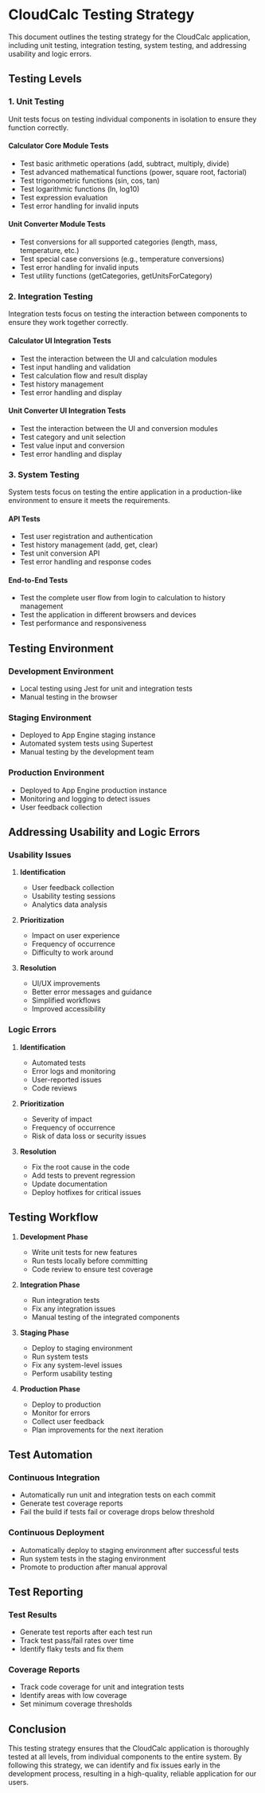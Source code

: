 # CloudCalc Testing Strategy

This document outlines the testing strategy for the CloudCalc application, including unit testing, integration testing, system testing, and addressing usability and logic errors.

## Testing Levels

### 1. Unit Testing

Unit tests focus on testing individual components in isolation to ensure they function correctly.

#### Calculator Core Module Tests
- Test basic arithmetic operations (add, subtract, multiply, divide)
- Test advanced mathematical functions (power, square root, factorial)
- Test trigonometric functions (sin, cos, tan)
- Test logarithmic functions (ln, log10)
- Test expression evaluation
- Test error handling for invalid inputs

#### Unit Converter Module Tests
- Test conversions for all supported categories (length, mass, temperature, etc.)
- Test special case conversions (e.g., temperature conversions)
- Test error handling for invalid inputs
- Test utility functions (getCategories, getUnitsForCategory)

### 2. Integration Testing

Integration tests focus on testing the interaction between components to ensure they work together correctly.

#### Calculator UI Integration Tests
- Test the interaction between the UI and calculation modules
- Test input handling and validation
- Test calculation flow and result display
- Test history management
- Test error handling and display

#### Unit Converter UI Integration Tests
- Test the interaction between the UI and conversion modules
- Test category and unit selection
- Test value input and conversion
- Test error handling and display

### 3. System Testing

System tests focus on testing the entire application in a production-like environment to ensure it meets the requirements.

#### API Tests
- Test user registration and authentication
- Test history management (add, get, clear)
- Test unit conversion API
- Test error handling and response codes

#### End-to-End Tests
- Test the complete user flow from login to calculation to history management
- Test the application in different browsers and devices
- Test performance and responsiveness

## Testing Environment

### Development Environment
- Local testing using Jest for unit and integration tests
- Manual testing in the browser

### Staging Environment
- Deployed to App Engine staging instance
- Automated system tests using Supertest
- Manual testing by the development team

### Production Environment
- Deployed to App Engine production instance
- Monitoring and logging to detect issues
- User feedback collection

## Addressing Usability and Logic Errors

### Usability Issues

1. **Identification**
   - User feedback collection
   - Usability testing sessions
   - Analytics data analysis

2. **Prioritization**
   - Impact on user experience
   - Frequency of occurrence
   - Difficulty to work around

3. **Resolution**
   - UI/UX improvements
   - Better error messages and guidance
   - Simplified workflows
   - Improved accessibility

### Logic Errors

1. **Identification**
   - Automated tests
   - Error logs and monitoring
   - User-reported issues
   - Code reviews

2. **Prioritization**
   - Severity of impact
   - Frequency of occurrence
   - Risk of data loss or security issues

3. **Resolution**
   - Fix the root cause in the code
   - Add tests to prevent regression
   - Update documentation
   - Deploy hotfixes for critical issues

## Testing Workflow

1. **Development Phase**
   - Write unit tests for new features
   - Run tests locally before committing
   - Code review to ensure test coverage

2. **Integration Phase**
   - Run integration tests
   - Fix any integration issues
   - Manual testing of the integrated components

3. **Staging Phase**
   - Deploy to staging environment
   - Run system tests
   - Fix any system-level issues
   - Perform usability testing

4. **Production Phase**
   - Deploy to production
   - Monitor for errors
   - Collect user feedback
   - Plan improvements for the next iteration

## Test Automation

### Continuous Integration
- Automatically run unit and integration tests on each commit
- Generate test coverage reports
- Fail the build if tests fail or coverage drops below threshold

### Continuous Deployment
- Automatically deploy to staging environment after successful tests
- Run system tests in the staging environment
- Promote to production after manual approval

## Test Reporting

### Test Results
- Generate test reports after each test run
- Track test pass/fail rates over time
- Identify flaky tests and fix them

### Coverage Reports
- Track code coverage for unit and integration tests
- Identify areas with low coverage
- Set minimum coverage thresholds

## Conclusion

This testing strategy ensures that the CloudCalc application is thoroughly tested at all levels, from individual components to the entire system. By following this strategy, we can identify and fix issues early in the development process, resulting in a high-quality, reliable application for our users.
